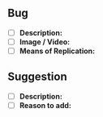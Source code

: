 ## Bug
- [ ] **Description:**
- [ ] **Image / Video:**
- [ ] **Means of Replication:**

## Suggestion
- [ ] **Description:**
- [ ] **Reason to add:**
